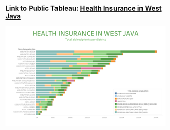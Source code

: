 ## Link to Public Tableau: [Health Insurance in West Java](https://public.tableau.com/app/profile/elmoallistair/viz/HealthInsuranceinWestJava/Dashboard)

![preview](Health_Insurance_in_West_Java.png)